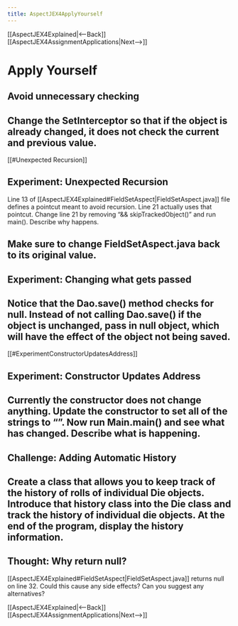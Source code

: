 ```yaml
---
title: AspectJEX4ApplyYourself
---
```

[[AspectJEX4Explained|<--Back]] [[AspectJEX4AssignmentApplications|Next-->]]

# Apply Yourself
## Avoid unnecessary checking
Change the SetInterceptor so that if the object is already changed, it does not check the current and previous value.
----
[[#Unexpected Recursion]]
## Experiment: Unexpected Recursion
Line 13 of [[AspectJEX4Explained#FieldSetAspect|FieldSetAspect.java]] file defines a pointcut meant to avoid recursion. Line 21 actually uses that pointcut. Change line 21 by removing “&& skipTrackedObject()” and run main(). Describe why happens.

Make sure to change FieldSetAspect.java back to its original value.
----
## Experiment: Changing what gets passed
Notice that the Dao.save() method checks for null. Instead of not calling Dao.save() if the object is unchanged, pass in null object, which will have the effect of the object not being saved.
----
[[#ExperimentConstructorUpdatesAddress]]
## Experiment: Constructor Updates Address
Currently the constructor does not change anything. Update the constructor to set all of the strings to “”. Now run Main.main() and see what has changed. Describe what is happening.
----
## Challenge: Adding Automatic History
Create a class that allows you to keep track of the history of rolls of individual Die objects. Introduce that history class into the Die class and track the history of individual die objects. At the end of the program, display the history information.
----
## Thought: Why return null?
[[AspectJEX4Explained#FieldSetAspect|FieldSetAspect.java]] returns null on line 32. Could this cause any side effects? Can you suggest any alternatives?

[[AspectJEX4Explained|<--Back]] [[AspectJEX4AssignmentApplications|Next-->]]